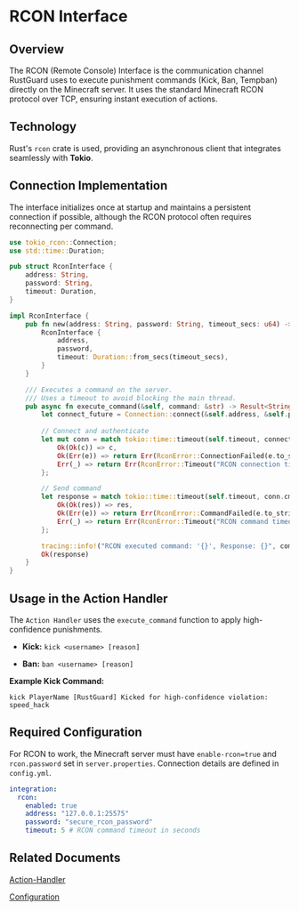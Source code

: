 # RCON Interface

## Overview

The RCON (Remote Console) Interface is the communication channel RustGuard uses to execute punishment commands (Kick, Ban, Tempban) directly on the Minecraft server. It uses the standard Minecraft RCON protocol over TCP, ensuring instant execution of actions.

## Technology

Rust's `rcon` crate is used, providing an asynchronous client that integrates seamlessly with **Tokio**.

## Connection Implementation

The interface initializes once at startup and maintains a persistent connection if possible, although the RCON protocol often requires reconnecting per command.

```rust
use tokio_rcon::Connection;
use std::time::Duration;

pub struct RconInterface {
    address: String,
    password: String,
    timeout: Duration,
}

impl RconInterface {
    pub fn new(address: String, password: String, timeout_secs: u64) -> Self {
        RconInterface {
            address,
            password,
            timeout: Duration::from_secs(timeout_secs),
        }
    }

    /// Executes a command on the server.
    /// Uses a timeout to avoid blocking the main thread.
    pub async fn execute_command(&self, command: &str) -> Result<String, RconError> {
        let connect_future = Connection::connect(&self.address, &self.password);
        
        // Connect and authenticate
        let mut conn = match tokio::time::timeout(self.timeout, connect_future).await {
            Ok(Ok(c)) => c,
            Ok(Err(e)) => return Err(RconError::ConnectionFailed(e.to_string())),
            Err(_) => return Err(RconError::Timeout("RCON connection timeout".to_string())),
        };

        // Send command
        let response = match tokio::time::timeout(self.timeout, conn.cmd(command)).await {
            Ok(Ok(res)) => res,
            Ok(Err(e)) => return Err(RconError::CommandFailed(e.to_string())),
            Err(_) => return Err(RconError::Timeout("RCON command timeout".to_string())),
        };

        tracing::info!("RCON executed command: '{}', Response: {}", command, response);
        Ok(response)
    }
}
```

## Usage in the Action Handler

The `Action Handler` uses the `execute_command` function to apply high-confidence punishments.

- **Kick:** `kick <username> [reason]`
    
- **Ban:** `ban <username> [reason]`
    

**Example Kick Command:**

```
kick PlayerName [RustGuard] Kicked for high-confidence violation: speed_hack
```

## Required Configuration

For RCON to work, the Minecraft server must have `enable-rcon=true` and `rcon.password` set in `server.properties`. Connection details are defined in `config.yml`.

```yaml
integration:
  rcon:
    enabled: true
    address: "127.0.0.1:25575"
    password: "secure_rcon_password"
    timeout: 5 # RCON command timeout in seconds
```

## Related Documents

[Action-Handler](../02-Core-Components/Action-Handler.md)

[Configuration](../05-Setup/Configuration.md)
